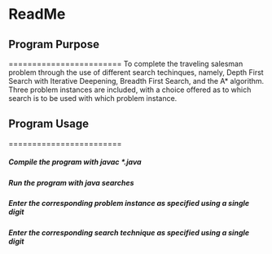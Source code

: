 # ReadMe

## Program Purpose
========================
To complete the traveling salesman problem through the use of different search techinques,
namely, Depth First Search with Iterative Deepening, Breadth First Search, and the A* algorithm.
Three problem instances are included, with a choice offered as to which search is to be used
with which problem instance.  

## Program Usage
========================

##### Compile the program with javac *.java

##### Run the program with java searches

##### Enter the corresponding problem instance as specified using a single digit

##### Enter the corresponding search technique as specified using a single digit
